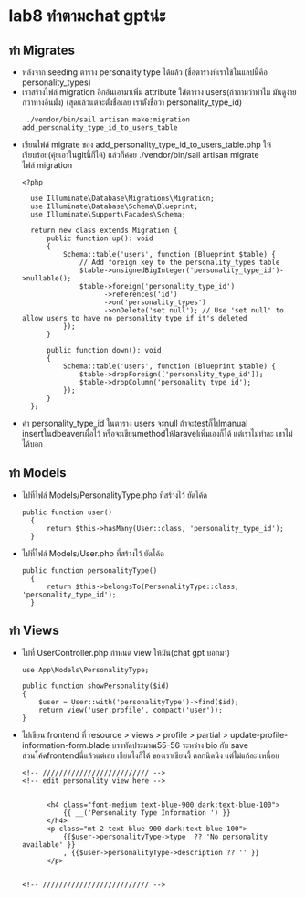 # lab8 ทำตามchat gptน่ะ <br/>

## ทำ Migrates
- หลังจาก seeding ตาราง personality type ได้แล้ว (ชื่อตารางที่เราใช้ในแลปนี้คือ personality_types)
- เราสร้างไฟล์ migration อีกอันเอามาเพิ่ม attribute ใส่ตาราง users(ถ้าถามว่าทำไม มันดูง่ายกว่าทางอื่นมั้ง) (สุดแล้วแต่จะตั้งชื่อเลย เราตั้งชื่อว่า personality_type_id)
  ```
   ./vendor/bin/sail artisan make:migration add_personality_type_id_to_users_table
  ```
- เขียนไฟล์ migrate ของ add_personality_type_id_to_users_table.php ให้เรียบร้อย(คุ้ยเอาในgitนี้ก็ได้) แล้วก็ค่อย ./vendor/bin/sail artisan migrate <br/> ไฟล์ migration
  ```
  <?php

    use Illuminate\Database\Migrations\Migration;
    use Illuminate\Database\Schema\Blueprint;
    use Illuminate\Support\Facades\Schema;

    return new class extends Migration {
        public function up(): void
        {
            Schema::table('users', function (Blueprint $table) {
                // Add foreign key to the personality_types table
                $table->unsignedBigInteger('personality_type_id')->nullable();
                $table->foreign('personality_type_id')
                      ->references('id')
                      ->on('personality_types')
                      ->onDelete('set null'); // Use 'set null' to allow users to have no personality type if it's deleted
            });
        }

        public function down(): void
        {
            Schema::table('users', function (Blueprint $table) {
                $table->dropForeign(['personality_type_id']);
                $table->dropColumn('personality_type_id');
            });
        }
    };

  ```
- ค่า personality_type_id ในตาราง users จะnull ถ้าจะtestก็ไปmanual insertในdbeaverเผื่อไว้ หรือจะเขียนmethodให้laravelเพิ่มเองก็ได้ แต่เราไม่ทำละ เขาไม่ได้บอก
## ทำ Models
- ไปที่ไฟล์ Models/PersonalityType.php ที่สร้างไว้ ยัดโค้ด
  ```
  public function user()
    {
        return $this->hasMany(User::class, 'personality_type_id');
    }
  ```
- ไปที่ไฟล์ Models/User.php ที่สร้างไว้ ยัดโค้ด
  ```
  public function personalityType()
    {
        return $this->belongsTo(PersonalityType::class, 'personality_type_id');
    }
  ```
## ทำ Views
- ไปที่ UserController.php กำหนด view ให้มัน(chat gpt บอกมา)
  ```
  use App\Models\PersonalityType;
  ```
    ```
    public function showPersonality($id)
    {
        $user = User::with('personalityType')->find($id); 
        return view('user.profile', compact('user'));
    }
    ```
- ไปเขียน frontend ที่ resource > views > profile > partial > update-profile-information-form.blade บรรทัดประมาณ55-56 ระหว่าง bio กับ save <br/>
  ส่วนโค้ดfrontendนี่แล้วแต่เลย เขียนไงก็ได้ ของเราเขียนงี้ ตลกนิดนึง แต่ไม่แก้ละ เหนื่อย
  ```
  <!-- ////////////////////////// -->
  <!-- edit personality view here -->

  
        <h4 class="font-medium text-blue-900 dark:text-blue-100">
            {{ __('Personality Type Information ') }}
        </h4>
        <p class="mt-2 text-blue-900 dark:text-blue-100">
            {{$user->personalityType->type  ?? 'No personality available' }}
            , {{$user->personalityType->description ?? '' }}
        </p>

  
  <!-- ////////////////////////// -->
  ```
